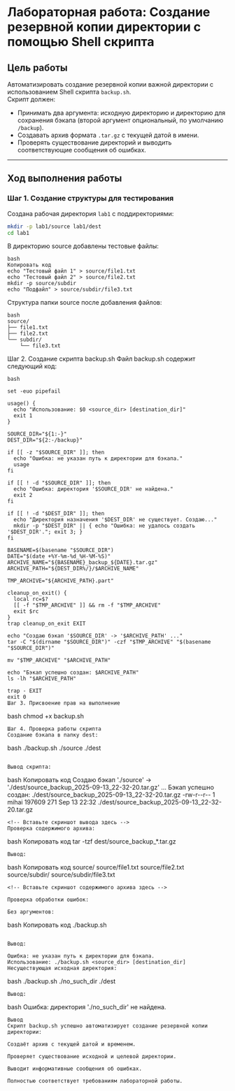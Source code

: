 # Лабораторная работа: Создание резервной копии директории с помощью Shell скрипта

## Цель работы
Автоматизировать создание резервной копии важной директории с использованием Shell скрипта `backup.sh`.  
Скрипт должен:  
- Принимать два аргумента: исходную директорию и директорию для сохранения бэкапа (второй аргумент опциональный, по умолчанию `/backup`).  
- Создавать архив формата `.tar.gz` с текущей датой в имени.  
- Проверять существование директорий и выводить соответствующие сообщения об ошибках.  

---

## Ход выполнения работы

### Шаг 1. Создание структуры для тестирования

Создана рабочая директория `lab1` с поддиректориями:

```bash
mkdir -p lab1/source lab1/dest
cd lab1
```

В директорию source добавлены тестовые файлы:
```
bash
Копировать код
echo "Тестовый файл 1" > source/file1.txt
echo "Тестовый файл 2" > source/file2.txt
mkdir -p source/subdir
echo "Подфайл" > source/subdir/file3.txt
```
Структура папки source после добавления файлов:
```
bash
source/
├── file1.txt
├── file2.txt
└── subdir/
    └── file3.txt
```
<!-- Вставьте скриншот структуры папки здесь -->

Шаг 2. Создание скрипта backup.sh
Файл backup.sh содержит следующий код:
```
bash

set -euo pipefail

usage() {
  echo "Использование: $0 <source_dir> [destination_dir]"
  exit 1
}

SOURCE_DIR="${1:-}"
DEST_DIR="${2:-/backup}"

if [[ -z "$SOURCE_DIR" ]]; then
  echo "Ошибка: не указан путь к директории для бэкапа."
  usage
fi

if [[ ! -d "$SOURCE_DIR" ]]; then
  echo "Ошибка: директория '$SOURCE_DIR' не найдена."
  exit 2
fi

if [[ ! -d "$DEST_DIR" ]]; then
  echo "Директория назначения '$DEST_DIR' не существует. Создаю..."
  mkdir -p "$DEST_DIR" || { echo "Ошибка: не удалось создать '$DEST_DIR'."; exit 3; }
fi

BASENAME=$(basename "$SOURCE_DIR")
DATE="$(date +%Y-%m-%d_%H-%M-%S)"
ARCHIVE_NAME="${BASENAME}_backup_${DATE}.tar.gz"
ARCHIVE_PATH="${DEST_DIR%/}/$ARCHIVE_NAME"

TMP_ARCHIVE="${ARCHIVE_PATH}.part"

cleanup_on_exit() {
  local rc=$?
  [[ -f "$TMP_ARCHIVE" ]] && rm -f "$TMP_ARCHIVE"
  exit $rc
}
trap cleanup_on_exit EXIT

echo "Создаю бэкап '$SOURCE_DIR' -> '$ARCHIVE_PATH' ..."
tar -C "$(dirname "$SOURCE_DIR")" -czf "$TMP_ARCHIVE" "$(basename "$SOURCE_DIR")"

mv "$TMP_ARCHIVE" "$ARCHIVE_PATH"

echo "Бэкап успешно создан: $ARCHIVE_PATH"
ls -lh "$ARCHIVE_PATH"

trap - EXIT
exit 0
Шаг 3. Присвоение прав на выполнение

```
bash
chmod +x backup.sh
```
Шаг 4. Проверка работы скрипта
Создание бэкапа в папку dest:

```
bash
./backup.sh ./source ./dest
```

Вывод скрипта:

```
bash
Копировать код
Создаю бэкап './source' -> './dest/source_backup_2025-09-13_22-32-20.tar.gz' ...
Бэкап успешно создан: ./dest/source_backup_2025-09-13_22-32-20.tar.gz
-rw-r--r-- 1 mihai 197609 271 Sep 13 22:32 ./dest/source_backup_2025-09-13_22-32-20.tar.gz
```
<!-- Вставьте скриншот вывода здесь -->
Проверка содержимого архива:

```
bash
Копировать код
tar -tzf dest/source_backup_*.tar.gz
```
Вывод:

```
bash
Копировать код
source/
source/file1.txt
source/file2.txt
source/subdir/
source/subdir/file3.txt
```
<!-- Вставьте скриншот содержимого архива здесь -->

Проверка обработки ошибок:

Без аргументов:
```
bash
Копировать код
./backup.sh
```

Вывод:

Ошибка: не указан путь к директории для бэкапа.
Использование: ./backup.sh <source_dir> [destination_dir]
Несуществующая исходная директория:

```
bash
./backup.sh ./no_such_dir ./dest
```
Вывод:

```
bash
Ошибка: директория './no_such_dir' не найдена.
```
Вывод
Скрипт backup.sh успешно автоматизирует создание резервной копии директории:

Создаёт архив с текущей датой и временем.

Проверяет существование исходной и целевой директории.

Выводит информативные сообщения об ошибках.

Полностью соответствует требованиям лабораторной работы.
